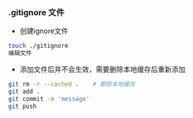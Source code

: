 ### .gitignore 文件

* 创建ignore文件
```bash
touch ./gitignore
编辑文件
```

* 添加文件后并不会生效，需要删除本地缓存后重新添加

```bash
git rm -r --cached .	# 删除本地缓存
git add .
git commit -m 'message'
git push
```
